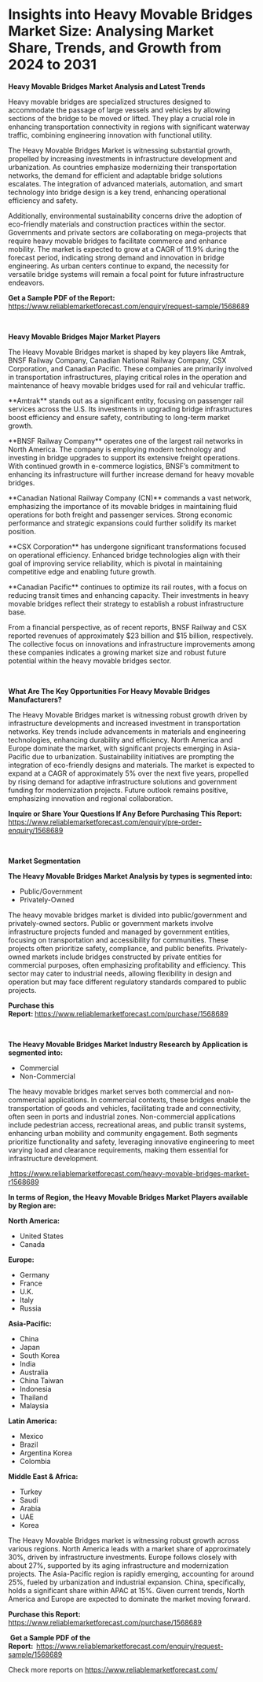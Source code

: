 <p><h1>Insights into Heavy Movable Bridges Market Size: Analysing Market Share, Trends, and Growth from 2024 to 2031</h1></p><p><strong>Heavy Movable Bridges Market Analysis and Latest Trends</strong></p>
<p><p>Heavy movable bridges are specialized structures designed to accommodate the passage of large vessels and vehicles by allowing sections of the bridge to be moved or lifted. They play a crucial role in enhancing transportation connectivity in regions with significant waterway traffic, combining engineering innovation with functional utility. </p><p>The Heavy Movable Bridges Market is witnessing substantial growth, propelled by increasing investments in infrastructure development and urbanization. As countries emphasize modernizing their transportation networks, the demand for efficient and adaptable bridge solutions escalates. The integration of advanced materials, automation, and smart technology into bridge design is a key trend, enhancing operational efficiency and safety.</p><p>Additionally, environmental sustainability concerns drive the adoption of eco-friendly materials and construction practices within the sector. Governments and private sectors are collaborating on mega-projects that require heavy movable bridges to facilitate commerce and enhance mobility. The market is expected to grow at a CAGR of 11.9% during the forecast period, indicating strong demand and innovation in bridge engineering. As urban centers continue to expand, the necessity for versatile bridge systems will remain a focal point for future infrastructure endeavors.</p></p>
<p><strong>Get a Sample PDF of the Report:&nbsp;</strong> <a href="https://www.reliablemarketforecast.com/enquiry/request-sample/1568689?utm_campaign=1169&utm_medium=2&utm_source=Github&utm_content=ia&utm_term=28122024&utm_id=heavy-movable-bridges">https://www.reliablemarketforecast.com/enquiry/request-sample/1568689</a></p>
<p>&nbsp;</p>
<p><strong>Heavy Movable Bridges Major Market Players</strong></p>
<p><p>The Heavy Movable Bridges market is shaped by key players like Amtrak, BNSF Railway Company, Canadian National Railway Company, CSX Corporation, and Canadian Pacific. These companies are primarily involved in transportation infrastructures, playing critical roles in the operation and maintenance of heavy movable bridges used for rail and vehicular traffic.</p><p>**Amtrak** stands out as a significant entity, focusing on passenger rail services across the U.S. Its investments in upgrading bridge infrastructures boost efficiency and ensure safety, contributing to long-term market growth.</p><p>**BNSF Railway Company** operates one of the largest rail networks in North America. The company is employing modern technology and investing in bridge upgrades to support its extensive freight operations. With continued growth in e-commerce logistics, BNSF’s commitment to enhancing its infrastructure will further increase demand for heavy movable bridges.</p><p>**Canadian National Railway Company (CN)** commands a vast network, emphasizing the importance of its movable bridges in maintaining fluid operations for both freight and passenger services. Strong economic performance and strategic expansions could further solidify its market position.</p><p>**CSX Corporation** has undergone significant transformations focused on operational efficiency. Enhanced bridge technologies align with their goal of improving service reliability, which is pivotal in maintaining competitive edge and enabling future growth.</p><p>**Canadian Pacific** continues to optimize its rail routes, with a focus on reducing transit times and enhancing capacity. Their investments in heavy movable bridges reflect their strategy to establish a robust infrastructure base.</p><p>From a financial perspective, as of recent reports, BNSF Railway and CSX reported revenues of approximately $23 billion and $15 billion, respectively. The collective focus on innovations and infrastructure improvements among these companies indicates a growing market size and robust future potential within the heavy movable bridges sector.</p></p>
<p>&nbsp;</p>
<p><strong>What Are The Key Opportunities For Heavy Movable Bridges Manufacturers?</strong></p>
<p><p>The Heavy Movable Bridges market is witnessing robust growth driven by infrastructure developments and increased investment in transportation networks. Key trends include advancements in materials and engineering technologies, enhancing durability and efficiency. North America and Europe dominate the market, with significant projects emerging in Asia-Pacific due to urbanization. Sustainability initiatives are prompting the integration of eco-friendly designs and materials. The market is expected to expand at a CAGR of approximately 5% over the next five years, propelled by rising demand for adaptive infrastructure solutions and government funding for modernization projects. Future outlook remains positive, emphasizing innovation and regional collaboration.</p></p>
<p><strong>Inquire or Share Your Questions If Any Before Purchasing This Report:</strong> <a href="https://www.reliablemarketforecast.com/enquiry/pre-order-enquiry/1568689?utm_campaign=1169&utm_medium=2&utm_source=Github&utm_content=ia&utm_term=28122024&utm_id=heavy-movable-bridges">https://www.reliablemarketforecast.com/enquiry/pre-order-enquiry/1568689</a></p>
<p>&nbsp;</p>
<p><strong>Market Segmentation</strong></p>
<p><strong>The Heavy Movable Bridges Market Analysis by types is segmented into:</strong></p>
<p><ul><li>Public/Government</li><li>Privately-Owned</li></ul></p>
<p><p>The heavy movable bridges market is divided into public/government and privately-owned sectors. Public or government markets involve infrastructure projects funded and managed by government entities, focusing on transportation and accessibility for communities. These projects often prioritize safety, compliance, and public benefits. Privately-owned markets include bridges constructed by private entities for commercial purposes, often emphasizing profitability and efficiency. This sector may cater to industrial needs, allowing flexibility in design and operation but may face different regulatory standards compared to public projects.</p></p>
<p><strong>Purchase this Report:&nbsp;</strong><a href="https://www.reliablemarketforecast.com/purchase/1568689?utm_campaign=1169&utm_medium=2&utm_source=Github&utm_content=ia&utm_term=28122024&utm_id=heavy-movable-bridges">https://www.reliablemarketforecast.com/purchase/1568689</a></p>
<p>&nbsp;</p>
<p><strong>The Heavy Movable Bridges Market Industry Research by Application is segmented into:</strong></p>
<p><ul><li>Commercial</li><li>Non-Commercial</li></ul></p>
<p><p>The heavy movable bridges market serves both commercial and non-commercial applications. In commercial contexts, these bridges enable the transportation of goods and vehicles, facilitating trade and connectivity, often seen in ports and industrial zones. Non-commercial applications include pedestrian access, recreational areas, and public transit systems, enhancing urban mobility and community engagement. Both segments prioritize functionality and safety, leveraging innovative engineering to meet varying load and clearance requirements, making them essential for infrastructure development.</p></p>
<p><a href="https://www.reliablemarketforecast.com/heavy-movable-bridges-market-r1568689?utm_campaign=1169&utm_medium=2&utm_source=Github&utm_content=ia&utm_term=28122024&utm_id=heavy-movable-bridges">&nbsp;https://www.reliablemarketforecast.com/heavy-movable-bridges-market-r1568689</a></p>
<p><strong>In terms of Region, the Heavy Movable Bridges Market Players available by Region are:</strong></p>
<p>
    <p> <strong> North America: </strong>
        <ul>
            <li>United States</li>
            <li>Canada</li>
        </ul>
        </p> 
    <p> <strong> Europe: </strong>
        <ul>
            <li>Germany</li>
            <li>France</li>
            <li>U.K.</li>
            <li>Italy</li>
            <li>Russia</li>
        </ul>
        </p> 
    <p> <strong> Asia-Pacific: </strong>
        <ul>
            <li>China</li>
            <li>Japan</li>
            <li>South Korea</li>
            <li>India</li>
            <li>Australia</li>
            <li>China Taiwan</li>
            <li>Indonesia</li>
            <li>Thailand</li>
            <li>Malaysia</li>
        </ul>
        </p> 
    <p> <strong> Latin America: </strong>
        <ul>
            <li>Mexico</li>
            <li>Brazil</li>
            <li>Argentina Korea</li>
            <li>Colombia</li>
        </ul>
        </p> 
    <p> <strong> Middle East & Africa: </strong>
        <ul>
            <li>Turkey</li>
            <li>Saudi</li>
            <li>Arabia</li>
            <li>UAE</li>
            <li>Korea</li>
        </ul>
    </p>
    </p>
<p><p>The Heavy Movable Bridges market is witnessing robust growth across various regions. North America leads with a market share of approximately 30%, driven by infrastructure investments. Europe follows closely with about 27%, supported by its aging infrastructure and modernization projects. The Asia-Pacific region is rapidly emerging, accounting for around 25%, fueled by urbanization and industrial expansion. China, specifically, holds a significant share within APAC at 15%. Given current trends, North America and Europe are expected to dominate the market moving forward.</p></p>
<p><strong>Purchase this Report: </strong><a href="https://www.reliablemarketforecast.com/purchase/1568689?utm_campaign=1169&utm_medium=2&utm_source=Github&utm_content=ia&utm_term=28122024&utm_id=heavy-movable-bridges">https://www.reliablemarketforecast.com/purchase/1568689</a></p>
<p>&nbsp;<strong>Get a Sample PDF of the Report:&nbsp;&nbsp;</strong><a href="https://www.reliablemarketforecast.com/enquiry/request-sample/1568689?utm_campaign=1169&utm_medium=2&utm_source=Github&utm_content=ia&utm_term=28122024&utm_id=heavy-movable-bridges">https://www.reliablemarketforecast.com/enquiry/request-sample/1568689</a></p>
<p><strong></strong></p>
<p>Check more reports on <a href="https://www.reliablemarketforecast.com/?utm_campaign=1169&utm_medium=2&utm_source=Github&utm_content=ia&utm_term=28122024&utm_id=heavy-movable-bridges">https://www.reliablemarketforecast.com/</a></p>